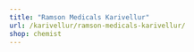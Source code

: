 ```yaml
---
title: "Ramson Medicals Karivellur"
url: /karivellur/ramson-medicals-karivellur/
shop: chemist
---
```

